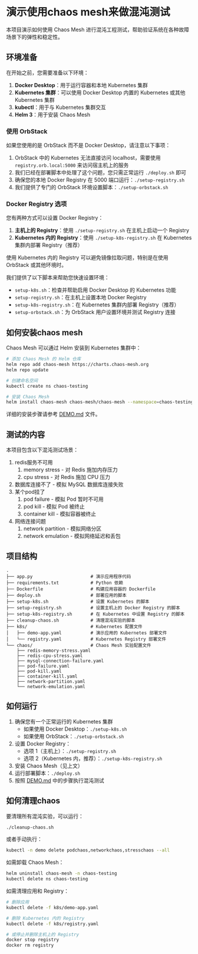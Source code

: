 # 演示使用chaos mesh来做混沌测试

本项目演示如何使用 Chaos Mesh 进行混沌工程测试，帮助验证系统在各种故障场景下的弹性和稳定性。

## 环境准备

在开始之前，您需要准备以下环境：

1. **Docker Desktop**：用于运行容器和本地 Kubernetes 集群
2. **Kubernetes 集群**：可以使用 Docker Desktop 内置的 Kubernetes 或其他 Kubernetes 集群
3. **kubectl**：用于与 Kubernetes 集群交互
4. **Helm 3**：用于安装 Chaos Mesh

### 使用 OrbStack

如果您使用的是 OrbStack 而不是 Docker Desktop，请注意以下事项：

1. OrbStack 中的 Kubernetes 无法直接访问 localhost，需要使用 `registry.orb.local:5000` 来访问宿主机上的服务
2. 我们已经在部署脚本中处理了这个问题，您只需正常运行 `./deploy.sh` 即可
3. 确保您的本地 Docker Registry 在 5000 端口运行：`./setup-registry.sh`
4. 我们提供了专门的 OrbStack 环境设置脚本：`./setup-orbstack.sh`

### Docker Registry 选项

您有两种方式可以设置 Docker Registry：

1. **主机上的 Registry**：使用 `./setup-registry.sh` 在主机上启动一个 Registry
2. **Kubernetes 内的 Registry**：使用 `./setup-k8s-registry.sh` 在 Kubernetes 集群内部署 Registry（推荐）

使用 Kubernetes 内的 Registry 可以避免镜像拉取问题，特别是在使用 OrbStack 或其他环境时。

我们提供了以下脚本来帮助您快速设置环境：

- `setup-k8s.sh`：检查并帮助启用 Docker Desktop 的 Kubernetes 功能
- `setup-registry.sh`：在主机上设置本地 Docker Registry
- `setup-k8s-registry.sh`：在 Kubernetes 集群内部署 Registry（推荐）
- `setup-orbstack.sh`：为 OrbStack 用户设置环境并测试 Registry 连接

## 如何安装chaos mesh

Chaos Mesh 可以通过 Helm 安装到 Kubernetes 集群中：

```bash
# 添加 Chaos Mesh 的 Helm 仓库
helm repo add chaos-mesh https://charts.chaos-mesh.org
helm repo update

# 创建命名空间
kubectl create ns chaos-testing

# 安装 Chaos Mesh
helm install chaos-mesh chaos-mesh/chaos-mesh --namespace=chaos-testing --set chaosDaemon.runtime=containerd --set chaosDaemon.socketPath=/run/containerd/containerd.sock
```

详细的安装步骤请参考 [DEMO.md](DEMO.md) 文件。

## 测试的内容

本项目包含以下混沌测试场景：

1. redis服务不可用
   1. memory stress - 对 Redis 施加内存压力
   2. cpu stress - 对 Redis 施加 CPU 压力
2. 数据库连接不了 - 模拟 MySQL 数据库连接失败
3. 某个pod挂了
   1. pod failure - 模拟 Pod 暂时不可用
   2. pod kill - 模拟 Pod 被终止
   3. container kill - 模拟容器被终止
4. 网络连接问题
   1. network partition - 模拟网络分区
   2. network emulation - 模拟网络延迟和丢包

## 项目结构

```
.
├── app.py                      # 演示应用程序代码
├── requirements.txt            # Python 依赖
├── Dockerfile                  # 构建应用容器的 Dockerfile
├── deploy.sh                   # 部署应用的脚本
├── setup-k8s.sh                # 设置 Kubernetes 的脚本
├── setup-registry.sh           # 设置主机上的 Docker Registry 的脚本
├── setup-k8s-registry.sh       # 在 Kubernetes 中设置 Registry 的脚本
├── cleanup-chaos.sh            # 清理混沌实验的脚本
├── k8s/                        # Kubernetes 配置文件
│   ├── demo-app.yaml           # 演示应用的 Kubernetes 部署文件
│   └── registry.yaml           # Kubernetes Registry 部署文件
└── chaos/                      # Chaos Mesh 实验配置文件
    ├── redis-memory-stress.yaml
    ├── redis-cpu-stress.yaml
    ├── mysql-connection-failure.yaml
    ├── pod-failure.yaml
    ├── pod-kill.yaml
    ├── container-kill.yaml
    ├── network-partition.yaml
    └── network-emulation.yaml
```

## 如何运行

1. 确保您有一个正常运行的 Kubernetes 集群
   - 如果使用 Docker Desktop：`./setup-k8s.sh`
   - 如果使用 OrbStack：`./setup-orbstack.sh`
2. 设置 Docker Registry：
   - 选项 1（主机上）：`./setup-registry.sh`
   - 选项 2（Kubernetes 内，推荐）：`./setup-k8s-registry.sh`
3. 安装 Chaos Mesh（见上文）
4. 运行部署脚本：`./deploy.sh`
5. 按照 [DEMO.md](DEMO.md) 中的步骤执行混沌测试

## 如何清理chaos 

要清理所有混沌实验，可以运行：

```bash
./cleanup-chaos.sh
```

或者手动执行：

```bash
kubectl -n demo delete podchaos,networkchaos,stresschaos --all
```

如需卸载 Chaos Mesh：

```bash
helm uninstall chaos-mesh -n chaos-testing
kubectl delete ns chaos-testing
```

如需清理应用和 Registry：

```bash
# 删除应用
kubectl delete -f k8s/demo-app.yaml

# 删除 Kubernetes 内的 Registry
kubectl delete -f k8s/registry.yaml

# 或停止并删除主机上的 Registry
docker stop registry
docker rm registry
```

